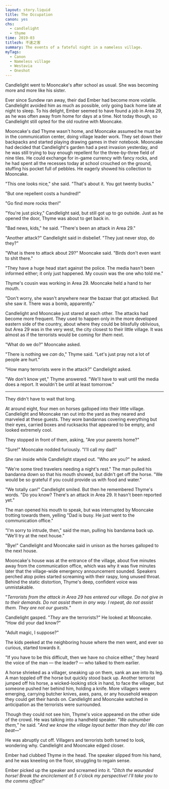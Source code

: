 ```yaml
---
layout: story.liquid
title: The Occupation
canon: yes
chs:
  - candlelight
  - thyme
time: 2019-03
titlezh: 不速之客
summary: The events of a fateful night in a nameless village.
myTags:
  - Canon
  - Nameless village
  - Westavia
  - Oneshot
---
```


Candlelight went to Mooncake's after school as usual. She was becoming more and more like his sister.

Ever since Sundew ran away, their dad Ember had become more volatile. Candlelight avoided him as much as possible, only going back home late at night to sleep. To his delight, Ember seemed to have found a job in Area 29, as he was often away from home for days at a time. Not today though, so Candlelight still opted for the old routine with Mooncake.

Mooncake's dad Thyme wasn't home, and Mooncake assumed he must be in the communication center, doing village leader work. They set down their backpacks and started playing drawing games in their notebook. Mooncake had decided that Candlelight's garden had a pest invasion yesterday, and he was still trying to buy enough repellent for the three-by-three field of nine tiles. He could exchange for in-game currency with fancy rocks, and he had spent all the recesses today at school crouched on the ground, stuffing his pocket full of pebbles. He eagerly showed his collection to Mooncake.

"This one looks nice," she said. "That's about it. You got twenty bucks."

"But one repellent costs a hundred!"

"Go find more rocks then!"

"You're just picky," Candlelight said, but still got up to go outside. Just as he opened the door, Thyme was about to get back in.

"Bad news, kids," he said. "There's been an attack in Area 29."

"Another attack?" Candlelight said in disbelief. "They just never stop, do they?"

"What is there to attack about 29?" Mooncake said. "Birds don't even want to shit there."

"They have a huge head start against the police. The media hasn't been informed either; it only just happened. My cousin was the one who told me."

Thyme's cousin was working in Area 29. Mooncake held a hand to her mouth.

"Don't worry, she wasn't anywhere near the bazaar that got attacked. But she saw it. There was a bomb, apparently."

Candlelight and Mooncake just stared at each other. The attacks had become more frequent. They used to happen only in the more developed eastern side of the country, about where they could be blissfully oblivious, but Area 29 was in the very west, the city closest to their little village. It was almost as if the terrorists would be coming for *them* next.

"What do we do?" Mooncake asked.

"There is nothing we *can* do," Thyme said. "Let's just pray not a lot of people are hurt."

"How many terrorists were in the attack?" Candlelight asked.

"We don't know yet," Thyme answered. "We'll have to wait until the media does a report. It wouldn't be until at least tomorrow."

---

They didn't have to wait that long.

At around eight, four men on horses galloped into their little village. Candlelight and Mooncake ran out into the yard as they neared and marveled at these guests. They wore bandannas covering everything but their eyes, carried boxes and rucksacks that appeared to be empty, and looked extremely cool.

They stopped in front of them, asking, "Are your parents home?"

"Sure!" Mooncake nodded furiously. "I'll call my dad!"

She ran inside while Candlelight stayed out. "Who are you?" he asked.

"We're some tired travelers needing a night's rest." The man pulled his bandanna down so that his mouth showed, but didn't get off the horse. "We would be so grateful if you could provide us with food and water."

"We totally can!" Candlelight smiled. But then he remembered Thyme's words. "Do you know? There's an attack in Area 29. It hasn't been reported yet."

The man opened his mouth to speak, but was interrupted by Mooncake trotting towards them, yelling "Dad is busy. He just went to the communication office."

"I'm sorry to intrude, then," said the man, pulling his bandanna back up. "We'll try at the next house."

"Bye!" Candlelight and Mooncake said in unison as the horses galloped to the next house.

Mooncake's house was at the entrance of the village, about five minutes away from the communication office, which was why it was five minutes later that the village-wide emergency announcement sounded. Speakers perched atop poles started screaming with their raspy, long unused throat. Behind the static distortion, Thyme's deep, confident voice was unmistakable.

"*Terrorists from the attack in Area 29 has entered our village. Do not give in to their demands. Do not assist them in any way. I repeat, do not assist them. They are not our guests.*"

Candlelight gasped. "*They* are the terrorists?" He looked at Mooncake. "How did your dad know?"

"Adult magic, I suppose?"

The kids peeked at the neighboring house where the men went, and ever so curious, started towards it.

"If you have to be this difficult, then we have no choice either," they heard the voice of the man — the leader? — who talked to them earlier.

A horse shrieked as a villager, sneaking up on them, sank an axe into its leg. A man toppled off the horse but quickly stood back up. Another terrorist jumped off his horse, a wicked-looking stick in hand, to face the villager, but someone pushed her behind him, holding a knife. More villagers were emerging, carrying butcher knives, axes, pans, or any household weapon they could get their hands on. Candlelight and Mooncake watched in anticipation as the terrorists were surrounded.

Though they could not see him, Thyme's voice appeared on the other side of the crowd. He was talking into a handheld speaker. "*We outnumber them,*" he said. "*And we know the village layout better than they do! We can beat—*"

He was abruptly cut off. Villagers and terrorists both turned to look, wondering why. Candlelight and Mooncake edged closer.

Ember had clubbed Thyme in the head. The speaker slipped from his hand, and he was kneeling on the floor, struggling to regain sense.

Ember picked up the speaker and screamed into it. "*Ditch the wounded horse! Break the encirclement at 5 o'clock my perspective! I'll take you to the comms office!*"
